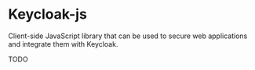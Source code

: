 # Keycloak-js

Client-side JavaScript library that can be used to secure web applications and integrate them with Keycloak.

TODO

